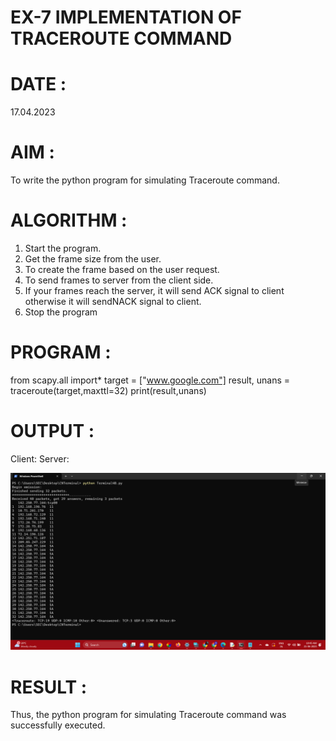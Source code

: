 # EX-7 IMPLEMENTATION OF TRACEROUTE COMMAND

# DATE :

17.04.2023

# AIM :

To write the python program for simulating Traceroute command.

# ALGORITHM :

1. Start the program.
2. Get the frame size from the user.
3. To create the frame based on the user request.
4. To send frames to server from the client side.
5. If your frames reach the server, it will send ACK signal to client
otherwise it will sendNACK signal to client.
6. Stop the program

# PROGRAM :

from scapy.all import*
target = ["www.google.com"]
result, unans = traceroute(target,maxttl=32)
print(result,unans)

# OUTPUT :
Client:       Server:

![](7.png)

# RESULT :

Thus, the python program for simulating Traceroute command was successfully executed.
